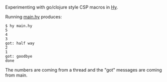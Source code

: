 Experimenting with go/clojure style CSP macros in [Hy](https://hylang.org/).

Running [main.hy](./main.hy) produces:

	$ hy main.hy 
	5
	4
	3
	got: half way
	2
	1
	got: goodbye
	done

The numbers are coming from a thread and the "got" messages are coming from main.
